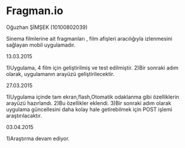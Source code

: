 # Fragman.io
Oğuzhan ŞİMŞEK (10100802039)

Sinema filmlerine ait fragmanları , film afişleri aracılığıyla izlenmesini sağlayan mobil uygulamadır.

13.03.2015

1)Uygulama, 4 film için geliştirilmiş ve test edilmiştir.
2)Bir sonraki adım olarak, uygulamanın arayüzü geliştirilecektir.


27.03.2015

1)Uygulama içinde tam ekran,flash,Otomatik odaklanma gibi özelliklerin arayüzü hazırlandı.
2)Bu özellikler eklendi.
3)Bir sonraki adım olarak uygulama güncellesini daha kolay hale getirebilmek için POST işlemi araştırılacaktır.

03.04.2015

1)Araştırma devam ediyor.
